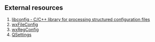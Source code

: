 ## External resources

1. [libconfig - C/C++ library for processing structured configuration files](https://hyperrealm.github.io/libconfig/)
2. [wxFileConfig](https://docs.wxwidgets.org/3.0/classwx_file_config.html)
3. [wxRegConfig](https://docs.wxwidgets.org/3.0/classwx_reg_config.html)
4. [QSettings](https://doc.qt.io/qt-5/qsettings.html)
